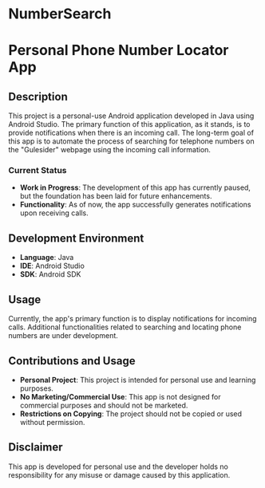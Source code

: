 # NumberSearch

# Personal Phone Number Locator App

## Description
This project is a personal-use Android application developed in Java using Android Studio. The primary function of this application, as it stands, is to provide notifications when there is an incoming call. The long-term goal of this app is to automate the process of searching for telephone numbers on the "Gulesider" webpage using the incoming call information.

### Current Status
- **Work in Progress**: The development of this app has currently paused, but the foundation has been laid for future enhancements.
- **Functionality**: As of now, the app successfully generates notifications upon receiving calls.

## Development Environment
- **Language**: Java
- **IDE**: Android Studio
- **SDK**: Android SDK 


## Usage
Currently, the app's primary function is to display notifications for incoming calls. Additional functionalities related to searching and locating phone numbers are under development.

## Contributions and Usage
- **Personal Project**: This project is intended for personal use and learning purposes.
- **No Marketing/Commercial Use**: This app is not designed for commercial purposes and should not be marketed.
- **Restrictions on Copying**: The project should not be copied or used without permission.

## Disclaimer
This app is developed for personal use and the developer holds no responsibility for any misuse or damage caused by this application.



